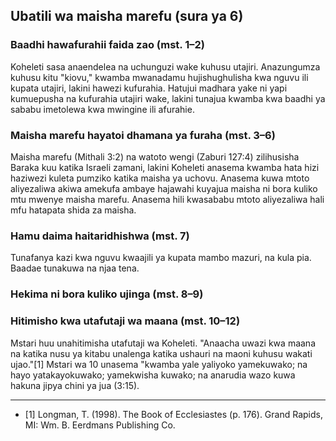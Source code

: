 ## Ubatili wa maisha marefu (sura ya 6)

### Baadhi hawafurahii faida zao (mst. 1–2)

Koheleti sasa anaendelea na uchunguzi wake kuhusu utajiri. Anazungumza kuhusu kitu "kiovu," kwamba mwanadamu hujishughulisha kwa nguvu ili kupata utajiri, lakini hawezi kufurahia. Hatujui madhara yake ni yapi kumuepusha na kufurahia utajiri wake, lakini tunajua kwamba kwa baadhi ya sababu imetolewa kwa mwingine ili afurahie.

### Maisha marefu hayatoi dhamana ya furaha (mst. 3–6)

Maisha marefu (Mithali 3:2) na watoto wengi (Zaburi 127:4) zilihusisha Baraka kuu katika Israeli zamani, lakini Koheleti anasema kwamba hata hizi haziwezi kuleta pumziko katika maisha ya uchovu. Anasema kuwa mtoto aliyezaliwa akiwa amekufa ambaye hajawahi kuyajua maisha ni bora kuliko mtu mwenye maisha marefu. Anasema hili kwasababu mtoto aliyezaliwa hali mfu hatapata shida za maisha.

### Hamu daima haitaridhishwa (mst. 7)

Tunafanya kazi kwa nguvu kwaajili ya kupata mambo mazuri, na kula pia. Baadae tunakuwa na njaa tena.

### Hekima ni bora kuliko ujinga (mst. 8–9)

### Hitimisho kwa utafutaji wa maana (mst. 10–12)

Mstari huu unahitimisha utafutaji wa Koheleti. "Anaacha uwazi kwa maana na katika nusu ya kitabu unalenga katika ushauri na maoni kuhusu wakati ujao."[1] Mstari wa 10 unasema "kwamba yale yaliyoko yamekuwako; na hayo yatakayokuwako; yamekwisha kuwako; na anarudia wazo kuwa hakuna jipya chini ya jua (3:15).

-------------------------------------------------------------------------

* [1] Longman, T. (1998). The Book of Ecclesiastes (p. 176). Grand Rapids, MI: Wm. B. Eerdmans Publishing Co.

